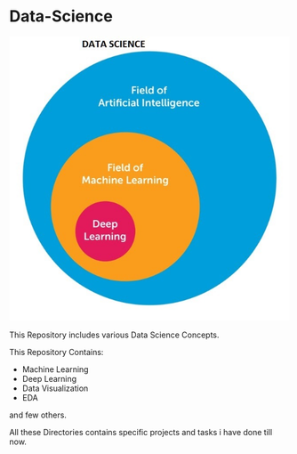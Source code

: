 # Data-Science

![](images/DS-AI-ML-1.jpg)

This Repository includes various Data Science Concepts.

This Repository Contains:
- Machine Learning
- Deep Learning
- Data Visualization
- EDA

and few others.

All these Directories contains specific projects and tasks i have done till now.




